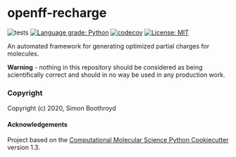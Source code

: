 openff-recharge
==============================
[//]: # (Badges)
![tests](https://github.com/openforcefield/openff-recharge/workflows/tests/badge.svg?branch=master)
[![Language grade: Python](https://img.shields.io/lgtm/grade/python/g/openforcefield/openff-recharge.svg?logo=lgtm&logoWidth=18)](https://lgtm.com/projects/g/openforcefield/openff-recharge/context:python)
[![codecov](https://codecov.io/gh/openforcefield/openff-recharge/branch/master/graph/badge.svg)](https://codecov.io/gh/openforcefield/openff-recharge/branch/master)
[![License: MIT](https://img.shields.io/badge/License-MIT-yellow.svg)](https://opensource.org/licenses/MIT)

An automated framework for generating optimized partial charges for molecules.

**Warning** - nothing in this repository should be considered as being scientifically correct and should in no way be
used in any production work.

### Copyright

Copyright (c) 2020, Simon Boothroyd


#### Acknowledgements
 
Project based on the 
[Computational Molecular Science Python Cookiecutter](https://github.com/molssi/cookiecutter-cms) version 1.3.
